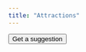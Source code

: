 ```yaml
---
title: "Attractions"
---
```

<link rel="stylesheet" href="<attractions>.css">

<form name="suggestionForm" action="" method="GET">
  <input type="button" name="getSuggestion" value="Get a suggestion" onClick="">
</form>

<div id="suggestion"></div>

<script type="text/javascript" src="attractions.js"></script>

